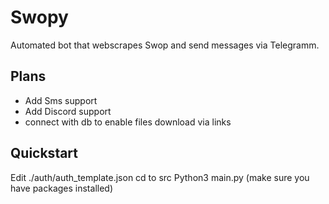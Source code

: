 # Swopy

Automated bot that webscrapes Swop and send messages via Telegramm.

## Plans

- Add Sms support
- Add Discord support
- connect with db to enable files download via links

## Quickstart 
Edit ./auth/auth_template.json
cd to src
Python3 main.py (make sure you have packages installed)
